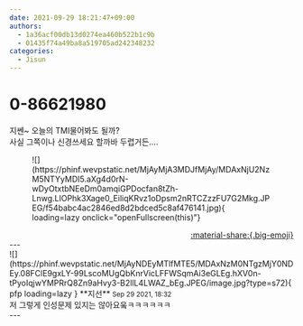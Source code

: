 ```yaml
---
date: 2021-09-29 18:21:47+09:00
authors:
  - 1a36acf00db13d0274ea460b522b1c9b
  - 01435f74a49ba8a519705ad242348232
categories:
  - Jisun
---
```


# 0-86621980

<div class="post-container" markdown="1">
<div class="content-container md-sidebar__scrollwrap" markdown="1">

지쎈~ 오늘의 TMI물어봐도 될까?<br>사실 그쪽이나 신경쓰세요 할까바 두렵거든....
<figure markdown="1">
![](https://phinf.wevpstatic.net/MjAyMjA3MDJfMjAy/MDAxNjU2NzM5NTYyMDI5.aXg4d0rN-wDyOtxtbNEeDm0amqiGPDocfan8tZh-Lnwg.LIOPhk3Xage0_EiliqKRvz1oDpsm2nRTCZzzFU7G2Mkg.JPEG/f54babc4ac2846ed8d2bdced5c8af476141.jpg){ loading=lazy onclick="openFullscreen(this)"}
</figure>


</div>
</div>

<div style="text-align: right;" markdown="1">
<a href="https://weverse.io/fromis9/fanpost/0-86621980" style="text-align: right;">:material-share:{.big-emoji}</a>
</div>
---

<div class="comments-container md-sidebar__scrollwrap" markdown="1">
<div class="comment" markdown="1">
<div class='id-container' markdown="1">
![](https://phinf.wevpstatic.net/MjAyNDEyMTlfMTE5/MDAxNzM0NTgzMjY0NDEy.08FClE9gxLY-99LscoMUgQbKnrVicLFFWSqmAi3eGLEg.hXV0n-tPyoIqjwYMPRrQ8Zn9aHvy3-B2llL4LWAZ_bEg.JPEG/image.jpg?type=s72){ pfp loading=lazy }
**<span class="artist">지선</span>** <small>Sep 29 2021, 18:32</small><br>
</div>
<div class='comment-body' markdown="1">
저 그렇게 인성문제 있지는 않아요웈ㅋㅋㅋㅋㅋㅋ
</div>
</div>
</div>
---
